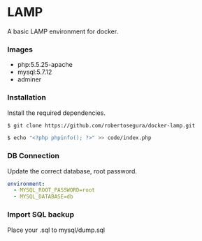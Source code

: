 # LAMP

A basic LAMP environment for docker.

### Images

- php:5.5.25-apache
- mysql:5.7.12
- adminer

### Installation

Install the required dependencies.

```sh
$ git clone https://github.com/robertosegura/docker-lamp.git
```

```sh
$ echo "<?php phpinfo(); ?>" >> code/index.php
```

### DB Connection

Update the correct database, root password.

```yaml
environment:
  - MYSQL_ROOT_PASSWORD=root
  - MYSQL_DATABASE=db
```

### Import SQL backup

Place your .sql to mysql/dump.sql
